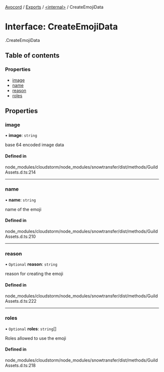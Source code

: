 [Avocord](../README.md) / [Exports](../modules.md) / [<internal\>](../modules/internal_.md) / CreateEmojiData

# Interface: CreateEmojiData

[<internal>](../modules/internal_.md).CreateEmojiData

## Table of contents

### Properties

- [image](internal_.CreateEmojiData-1.md#image)
- [name](internal_.CreateEmojiData-1.md#name)
- [reason](internal_.CreateEmojiData-1.md#reason)
- [roles](internal_.CreateEmojiData-1.md#roles)

## Properties

### image

• **image**: `string`

base 64 encoded image data

#### Defined in

node_modules/cloudstorm/node_modules/snowtransfer/dist/methods/GuildAssets.d.ts:214

___

### name

• **name**: `string`

name of the emoji

#### Defined in

node_modules/cloudstorm/node_modules/snowtransfer/dist/methods/GuildAssets.d.ts:210

___

### reason

• `Optional` **reason**: `string`

reason for creating the emoji

#### Defined in

node_modules/cloudstorm/node_modules/snowtransfer/dist/methods/GuildAssets.d.ts:222

___

### roles

• `Optional` **roles**: `string`[]

Roles allowed to use the emoji

#### Defined in

node_modules/cloudstorm/node_modules/snowtransfer/dist/methods/GuildAssets.d.ts:218
